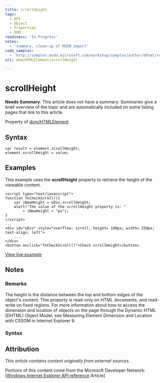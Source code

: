 ```yaml
---
title: scrollHeight
tags:
  - API
  - Object
  - Properties
  - DOM
readiness: 'In Progress'
notes:
  - 'summary, clean-up of MSDN import'
code_samples:
  - 'http://samples.msdn.microsoft.com/workshop/samples/author/dhtml/refs/scrollHeight.htm'
uri: dom/HTMLElement/scrollHeight

---
```

# scrollHeight

**Needs Summary**: This article does not have a summary. Summaries give a brief overview of the topic and are automatically included on some listing pages that link to this article.

<span data-meta="applies_to" data-type="key">Property of <span data-type="value">[dom/HTMLElement](/dom/HTMLElement)</span></span>

## Syntax

``` {.js}
var result = element.scrollHeight;
element.scrollHeight = value;
```

## Examples

This example uses the **scrollHeight** property to retrieve the height of the viewable content.

    <script type="text/javascript">
    function fnCheckScroll(){
        var iNewHeight = oDiv.scrollHeight;
        alert("The value of the scrollHeight property is: "
            + iNewHeight + "px");
    }
    </script>
    ...
    <div id="oDiv" style="overflow: scroll; height= 100px; width= 250px; text-align: left">
        ...
    </div>
    <button onclick="fnCheckScroll()">Check scrollHeight</button>

[View live example](http://samples.msdn.microsoft.com/workshop/samples/author/dhtml/refs/scrollHeight.htm)

## Notes

### Remarks

The height is the distance between the top and bottom edges of the object's content. This property is read-only on HTML documents, and read-write on fixed regions. For more information about how to access the dimension and location of objects on the page through the Dynamic HTML (DHTML) Object Model, see Measuring Element Dimension and Location with CSSOM in Internet Explorer 9.

### Syntax

## Attribution

*This article contains content originally from external sources.*

Portions of this content come from the Microsoft Developer Network: [[Windows Internet Explorer API reference](http://msdn.microsoft.com/en-us/library/ie/hh828809%28v=vs.85%29.aspx) Article]

